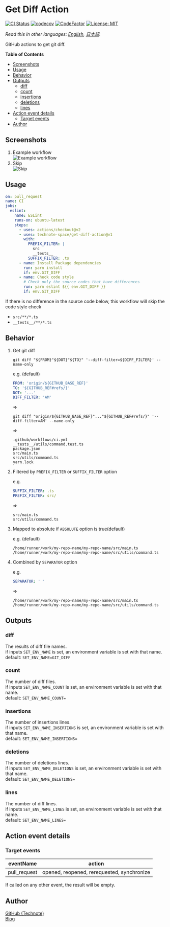 # Get Diff Action

[![CI Status](https://github.com/technote-space/get-diff-action/workflows/CI/badge.svg)](https://github.com/technote-space/get-diff-action/actions)
[![codecov](https://codecov.io/gh/technote-space/get-diff-action/branch/master/graph/badge.svg)](https://codecov.io/gh/technote-space/get-diff-action)
[![CodeFactor](https://www.codefactor.io/repository/github/technote-space/get-diff-action/badge)](https://www.codefactor.io/repository/github/technote-space/get-diff-action)
[![License: MIT](https://img.shields.io/badge/License-MIT-blue.svg)](https://github.com/technote-space/get-diff-action/blob/master/LICENSE)

*Read this in other languages: [English](README.md), [日本語](README.ja.md).*

GitHub actions to get git diff.

<!-- START doctoc generated TOC please keep comment here to allow auto update -->
<!-- DON'T EDIT THIS SECTION, INSTEAD RE-RUN doctoc TO UPDATE -->
**Table of Contents**

- [Screenshots](#screenshots)
- [Usage](#usage)
- [Behavior](#behavior)
- [Outputs](#outputs)
  - [diff](#diff)
  - [count](#count)
  - [insertions](#insertions)
  - [deletions](#deletions)
  - [lines](#lines)
- [Action event details](#action-event-details)
  - [Target events](#target-events)
- [Author](#author)

<!-- END doctoc generated TOC please keep comment here to allow auto update -->

## Screenshots
1. Example workflow  
   ![Example workflow](https://raw.githubusercontent.com/technote-space/get-diff-action/images/workflow.png)
1. Skip  
   ![Skip](https://raw.githubusercontent.com/technote-space/get-diff-action/images/skip.png)

## Usage
```yaml
on: pull_request
name: CI
jobs:
  eslint:
    name: ESLint
    runs-on: ubuntu-latest
    steps:
      - uses: actions/checkout@v2
      - uses: technote-space/get-diff-action@v1
        with:
          PREFIX_FILTER: |
            src
            __tests__
          SUFFIX_FILTER: .ts
      - name: Install Package dependencies
        run: yarn install
        if: env.GIT_DIFF
      - name: Check code style
        # Check only the source codes that have differences
        run: yarn eslint ${{ env.GIT_DIFF }}
        if: env.GIT_DIFF
```

If there is no difference in the source code below, this workflow will skip the code style check
- `src/**/*.ts`
- `__tests__/**/*.ts`

## Behavior
1. Get git diff

   ```shell script
   git diff "${FROM}"${DOT}"${TO}" '--diff-filter=${DIFF_FILTER}' --name-only
   ```

   e.g. (default)
   ```yaml
   FROM: 'origin/${GITHUB_BASE_REF}'
   TO: '${GITHUB_REF#refs/}'
   DOT: '...'
   DIFF_FILTER: 'AM'
   ```
   =>
   ```shell script
   git diff "origin/${GITHUB_BASE_REF}"..."${GITHUB_REF#refs/}" '--diff-filter=AM' --name-only
   ```
   =>
   ```
   .github/workflows/ci.yml
   __tests__/utils/command.test.ts
   package.json
   src/main.ts
   src/utils/command.ts
   yarn.lock
   ```

1. Filtered by `PREFIX_FILTER` or `SUFFIX_FILTER` option

   e.g.
   ```yaml
   SUFFIX_FILTER: .ts
   PREFIX_FILTER: src/
   ```
   =>
   ```
   src/main.ts
   src/utils/command.ts
   ```

1. Mapped to absolute if `ABSOLUTE` option is true(default)

   e.g. (default)
   ```
   /home/runner/work/my-repo-name/my-repo-name/src/main.ts
   /home/runner/work/my-repo-name/my-repo-name/src/utils/command.ts
   ```

1. Combined by `SEPARATOR` option

   e.g.
   ```yaml
   SEPARATOR: ' '
   ```
   =>
   ```
   /home/runner/work/my-repo-name/my-repo-name/src/main.ts /home/runner/work/my-repo-name/my-repo-name/src/utils/command.ts
   ```

## Outputs
### diff
The results of diff file names.  
if inputs `SET_ENV_NAME` is set, an environment variable is set with that name.  
default: `SET_ENV_NAME=GIT_DIFF`
### count
The number of diff files.  
if inputs `SET_ENV_NAME_COUNT` is set, an environment variable is set with that name.  
default: `SET_ENV_NAME_COUNT=`
### insertions
The number of insertions lines.  
if inputs `SET_ENV_NAME_INSERTIONS` is set, an environment variable is set with that name.  
default: `SET_ENV_NAME_INSERTIONS=`
### deletions
The number of deletions lines.  
if inputs `SET_ENV_NAME_DELETIONS` is set, an environment variable is set with that name.  
default: `SET_ENV_NAME_DELETIONS=`
### lines
The number of diff lines.  
if inputs `SET_ENV_NAME_LINES` is set, an environment variable is set with that name.  
default: `SET_ENV_NAME_LINES=`

## Action event details
### Target events
| eventName | action |
|:---:|:---:|
|pull_request|opened, reopened, rerequested, synchronize|

If called on any other event, the result will be empty.

## Author
[GitHub (Technote)](https://github.com/technote-space)  
[Blog](https://technote.space)
